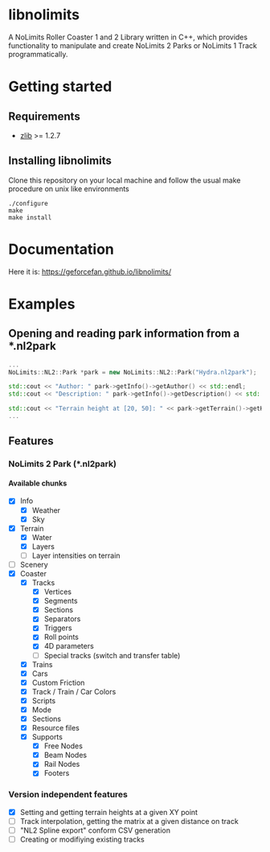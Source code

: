 # libnolimits
A NoLimits Roller Coaster 1 and 2 Library written in C++, which provides functionality to manipulate and create NoLimits 2 Parks or NoLimits 1 Track programmatically.

# Getting started
## Requirements
* [zlib](http://zlib.net/) >= 1.2.7

## Installing libnolimits
Clone this repository on your local machine and follow the usual make procedure on unix like environments

```
./configure
make
make install
```

# Documentation

Here it is: https://geforcefan.github.io/libnolimits/

# Examples

## Opening and reading park information from a *.nl2park

```c++
...
NoLimits::NL2::Park *park = new NoLimits::NL2::Park("Hydra.nl2park");

std::cout << "Author: " park->getInfo()->getAuthor() << std::endl;
std::cout << "Description: " park->getInfo()->getDescription() << std::endl;

std::cout << "Terrain height at [20, 50]: " << park->getTerrain()->getHeightAtVertex(20, 50) << std::endl;
...
```

## Features
### NoLimits 2 Park (*.nl2park)
#### Available chunks

- [x] Info
  - [x] Weather
  - [x] Sky
- [x] Terrain
  - [x] Water
  - [x] Layers
  - [ ] Layer intensities on terrain
- [ ] Scenery
- [x] Coaster
  - [x] Tracks
    - [x] Vertices
    - [x] Segments
    - [x] Sections
    - [x] Separators
    - [x] Triggers
    - [x] Roll points
    - [x] 4D parameters
    - [ ] Special tracks (switch and transfer table)
  - [x] Trains
  - [x] Cars
  - [x] Custom Friction
  - [x] Track / Train / Car Colors
  - [x] Scripts
  - [x] Mode
  - [x] Sections
  - [x] Resource files
  - [x] Supports
    - [x] Free Nodes
    - [x] Beam Nodes
    - [x] Rail Nodes
    - [x] Footers
     
### Version independent features
 
- [x] Setting and getting terrain heights at a given XY point
- [ ] Track interpolation, getting the matrix at a given distance on track
- [ ] "NL2 Spline export" conform CSV generation
- [ ] Creating or modifiying existing tracks
